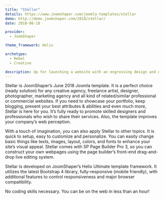 ```yaml
---
title: "Stellar"
details: https://www.joomshaper.com/joomla-templates/stellar
demo: http://demo.joomshaper.com/2018/stellar/
date: 2018-06-18

provider:
  - JoomShaper

theme_framework: Helix

archetype:
  - Rebel
  - Creative

description: Up for launching a website with an engrossing design and essential functionalities for your creative business? Then you’ve found the right one. Stellar is exactly what you have been looking for.
---
```


Stellar is JoomShaper’s June 2018 Joomla template. It is a perfect choice (ready solution) for any creative agency, freelance artist, designer, photographer, marketing agency and all kind of related/similar professional or commercial websites. If you need to showcase your portfolio, keep blogging, present your best attributes & abilities and even much more, Stellar is here for you. It’s fully ready to promote skilled designers and professionals who wish to share their services. Also, the template improves your company’s web perception.

With a touch of imagination, you can also apply Stellar to other topics. It is quick to setup, easy to customize and personalize. You can easily change basic things like texts, images, layout, colors, and fonts to enhance your site’s visual appeal. Stellar comes with SP Page Builder Pro 3, so you can construct your own webpages using the page builder’s front-end drag-and-drop live editing system.

Stellar is developed on JoomShaper’s Helix Ultimate template framework. It utilizes the latest Bootstrap 4 library, fully-responsive (mobile friendly), with additional features to control responsiveness and major browser compatibility.

No coding skills necessary. You can be on the web in less than an hour!

